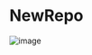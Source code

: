 # NewRepo

![image](https://github.com/user-attachments/assets/7d695b5e-a395-43b5-8db0-8b0165fc79fb)
